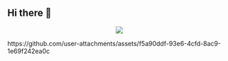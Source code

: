 ## Hi there 👋
<p align="center">
  <img src="https://github.com/user-attachments/assets/e98bf132-5365-46b9-a1ae-4243fe3b730b"/>
</p>
https://github.com/user-attachments/assets/f5a90ddf-93e6-4cfd-8ac9-1e69f242ea0c
